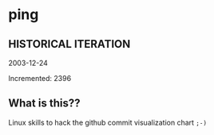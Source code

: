 # ping

## HISTORICAL ITERATION
2003-12-24

Incremented: 2396

## What is this?? 
Linux skills to hack the github commit visualization chart `;-)`
